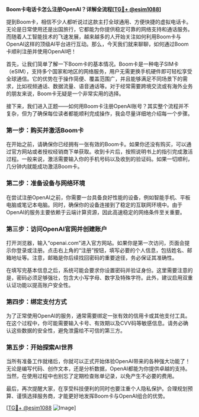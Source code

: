 **Boom卡电话卡怎么注册OpenAI？详解全流程[[TG💪+ @esim1088](https://t.me/s/esim1088)]**

提到Boom卡，相信不少人都听说过这款主打全球通用、方便快捷的虚拟电话卡。无论是日常使用还是出国旅行，它都能为你提供稳定可靠的网络支持和通话服务。而随着人工智能技术的飞速发展，越来越多的人开始关注如何利用Boom卡与OpenAI这样的顶级AI平台进行互动。那么，今天我们就来聊聊，如何通过Boom卡顺利注册并使用OpenAI吧！

首先，让我们简单了解一下Boom卡的基本情况。Boom卡是一种电子SIM卡（eSIM），支持多个国家和地区的网络服务，用户无需更换手机硬件即可轻松享受全球通信。它的优势在于操作简便、覆盖范围广，并且能够满足不同场景下的需求，比如视频通话、数据流量、语音通话等。对于经常需要跨境交流或有海外业务的朋友来说，Boom卡无疑是一个非常实用的选择。

接下来，我们进入正题——如何用Boom卡注册OpenAI账号？其实整个流程并不复杂，但为了确保每位读者都能顺利完成操作，我会尽量详细地介绍每一个步骤。

### 第一步：购买并激活Boom卡

在开始之前，请确保你已经拥有一张有效的Boom卡。如果你还没有购买，可以通过官方网站或者授权经销商下单获取。收到卡片后，按照说明书上的指引完成激活过程。一般来说，激活需要输入你的手机号码以及收到的验证码。如果一切顺利，几分钟内就能成功激活Boom卡。

### 第二步：准备设备与网络环境

在尝试注册OpenAI之前，你需要一台具备良好性能的设备，例如智能手机、平板电脑或笔记本电脑。同时，确保你的设备连接到了稳定的互联网环境中。由于OpenAI的服务主要依赖于云端计算资源，因此高速稳定的网络条件至关重要。

### 第三步：访问OpenAI官网并创建账户

打开浏览器，输入“openai.com”进入官方网站。如果你是第一次访问，页面会提示你登录或注册。点击右上角的“注册”按钮，填写必要的个人信息，包括姓名、邮箱地址等。注意，邮箱是你后续找回密码的重要途径，务必保证其准确性。

在填写完基本信息之后，系统可能会要求你设置密码并验证身份。这里需要注意的是，密码必须足够强壮，包含大小写字母、数字及特殊字符。此外，建议启用双重认证功能以提高账户安全性。

### 第四步：绑定支付方式

为了正常使用OpenAI的服务，通常需要绑定一张有效的信用卡或其他支付工具。在这个过程中，你可能需要输入卡号、有效期以及CVV码等敏感信息。请务必确认这些数据的安全性，避免泄露给不可信的第三方。

### 第五步：开始探索AI世界

当所有准备工作就绪后，你就可以正式开始体验OpenAI带来的各种强大功能了！无论是编写代码、创作文本，还是分析数据，OpenAI都能为你提供卓越的支持。当然，在使用过程中也别忘了定期检查账单记录，以免产生不必要的费用。

最后，再次提醒大家，在享受科技便利的同时也要注重个人隐私保护。合理规划预算、谨慎选择服务商，才能更好地发挥Boom卡与OpenAI组合的优势。

[[TG💪+ @esim1088](https://t.me/s/esim1088) ![Image](https://i.postimg.cc/4NQfJmqS/Snipaste-2025-05-13-00-14-12.png)]